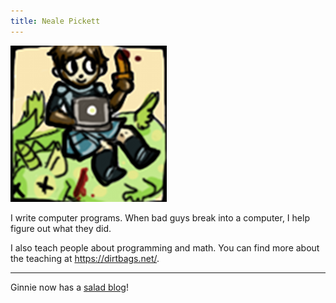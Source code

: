 ```yaml
---
title: Neale Pickett
---
```


![☺](assets/images/face.png)

I write computer programs.
When bad guys break into a computer,
I help figure out what they did.

I also teach people about programming and math.
You can find more about the teaching at
<https://dirtbags.net/>.

---

Ginnie now has a [salad blog](/ginnie/)!
